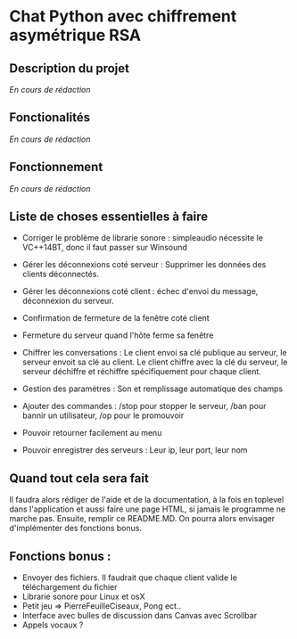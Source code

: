 # Chat Python avec chiffrement asymétrique RSA

## Description du projet

*En cours de rédaction*

## Fonctionalités

*En cours de rédaction*

## Fonctionnement

*En cours de rédaction*

## Liste de choses essentielles à faire

- Corriger le problème de librarie sonore : simpleaudio nécessite le VC++14BT, donc il faut passer sur Winsound

- Gérer les déconnexions coté serveur : Supprimer les données des clients déconnectés.

- Gérer les déconnexions coté client : échec d'envoi du message, déconnexion du serveur.

- Confirmation de fermeture de la fenêtre coté client

- Fermeture du serveur quand l'hôte ferme sa fenêtre

- Chiffrer les conversations : Le client envoi sa clé publique au serveur,  le serveur envoit sa clé au client. Le client chiffre avec la clé du serveur, le serveur déchiffre et réchiffre spécifiquement pour chaque client.

- Gestion des paramétres : Son et remplissage automatique des champs

- Ajouter des commandes : /stop pour stopper le serveur, /ban pour bannir un utilisateur, /op pour le promouvoir

- Pouvoir retourner facilement au menu

- Pouvoir enregistrer des serveurs : Leur ip, leur port, leur nom

## Quand tout cela sera fait

Il faudra alors rédiger de l'aide et de la documentation, à la fois en toplevel dans l'application et aussi faire une page HTML, si jamais le programme ne marche pas. Ensuite, remplir ce README.MD. On pourra alors envisager d'implémenter des fonctions bonus.

## Fonctions bonus :

- Envoyer des fichiers. Il faudrait que chaque client valide le téléchargement du fichier
- Librarie sonore pour Linux et osX
- Petit jeu => PierreFeuilleCiseaux, Pong ect..
- Interface avec bulles de discussion dans Canvas avec Scrollbar
- Appels vocaux ?
